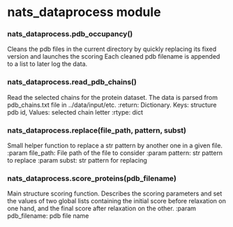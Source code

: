 # nats_dataprocess module


### nats_dataprocess.pdb_occupancy()
Cleans the pdb files in the current directory by quickly replacing its fixed version and launches the scoring
Each cleaned pdb filename is appended to a list to later log the data.


### nats_dataprocess.read_pdb_chains()
Read the selected chains for the protein dataset. The data is parsed from pdb_chains.txt file in
../data/input/etc.
:return: Dictionary. Keys: structure pdb id, Values: selected chain letter
:rtype: dict


### nats_dataprocess.replace(file_path, pattern, subst)
Small helper function to replace a str pattern by another one in a given file.
:param file_path: File path of the file to consider
:param pattern: str pattern to replace
:param subst: str pattern for replacing


### nats_dataprocess.score_proteins(pdb_filename)
Main structure scoring function. Describes the scoring parameters and set the values of two global lists containing
the initial score before relaxation on one hand, and the final score after relaxation on the other.
:param pdb_filename: pdb file name
